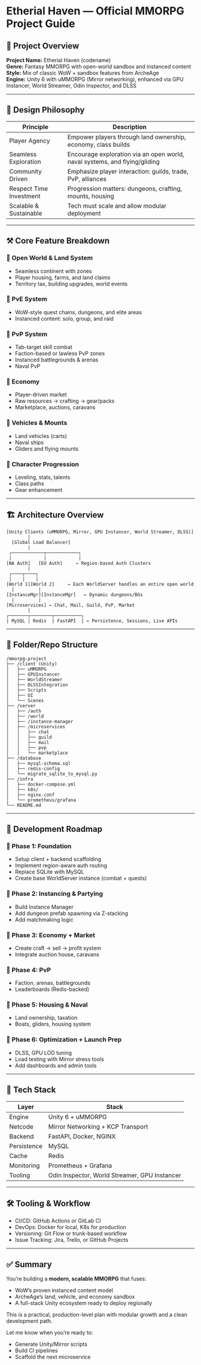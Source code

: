 # Etherial Haven — Official MMORPG Project Guide

## 🎯 Project Overview

**Project Name:** Etherial Haven (codename)  
**Genre:** Fantasy MMORPG with open-world sandbox and instanced content  
**Style:** Mix of classic WoW + sandbox features from ArcheAge  
**Engine:** Unity 6 with uMMORPG (Mirror networking), enhanced via GPU Instancer, World Streamer, Odin Inspector, and DLSS

---

## 🧠 Design Philosophy

| Principle               | Description                                                                |
|------------------------|----------------------------------------------------------------------------|
| Player Agency          | Empower players through land ownership, economy, class builds              |
| Seamless Exploration   | Encourage exploration via an open world, naval systems, and flying/gliding |
| Community Driven       | Emphasize player interaction: guilds, trade, PvP, alliances                |
| Respect Time Investment| Progression matters: dungeons, crafting, mounts, housing                   |
| Scalable & Sustainable | Tech must scale and allow modular deployment                               |

---

## ⚒️ Core Feature Breakdown

### 🔹 Open World & Land System
- Seamless continent with zones
- Player housing, farms, and land claims
- Territory tax, building upgrades, world events

### 🔹 PvE System
- WoW-style quest chains, dungeons, and elite areas
- Instanced content: solo, group, and raid

### 🔹 PvP System
- Tab-target skill combat
- Faction-based or lawless PvP zones
- Instanced battlegrounds & arenas
- Naval PvP

### 🔹 Economy
- Player-driven market
- Raw resources → crafting → gear/packs
- Marketplace, auctions, caravans

### 🔹 Vehicles & Mounts
- Land vehicles (carts)
- Naval ships
- Gliders and flying mounts

### 🔹 Character Progression
- Leveling, stats, talents
- Class paths
- Gear enhancement

---

## 🏗️ Architecture Overview

```
[Unity Clients (uMMORPG, Mirror, GPU Instancer, World Streamer, DLSS)]
        |
  [Global Load Balancer]
        |
 ┌────────────┬────────────┐
 |            |            |
[NA Auth]   [EU Auth]     ← Region-based Auth Clusters
        |
 ┌────┬────┐
 |    |    |
[World 1][World 2]     ← Each WorldServer handles an entire open world
  |         |
[InstanceMgr][InstanceMgr]   ← Dynamic dungeons/BGs
  |         |
[Microservices] ← Chat, Mail, Guild, PvP, Market
        |
┌───────┬────────┬──────────┐
| MySQL | Redis  | FastAPI  | ← Persistence, Sessions, Live APIs
```

---

## 📁 Folder/Repo Structure

```
/mmorpg-project
├── /client (Unity)
│   ├── uMMORPG
│   ├── GPUInstancer
│   ├── WorldStreamer
│   ├── DLSSIntegration
│   ├── Scripts
│   ├── UI
│   └── Scenes
├── /server
│   ├── /auth
│   ├── /world
│   ├── /instance-manager
│   ├── /microservices
│   │   ├── chat
│   │   ├── guild
│   │   ├── mail
│   │   ├── pvp
│   │   └── marketplace
├── /database
│   ├── mysql-schema.sql
│   ├── redis-config
│   └── migrate_sqlite_to_mysql.py
├── /infra
│   ├── docker-compose.yml
│   ├── k8s/
│   ├── nginx.conf
│   └── prometheus/grafana
└── README.md
```

---

## 📅 Development Roadmap

### 🧩 Phase 1: Foundation
- Setup client + backend scaffolding
- Implement region-aware auth routing
- Replace SQLite with MySQL
- Create base WorldServer instance (combat + quests)

### 🧩 Phase 2: Instancing & Partying
- Build Instance Manager
- Add dungeon prefab spawning via Z-stacking
- Add matchmaking logic

### 🧩 Phase 3: Economy + Market
- Create craft → sell → profit system
- Integrate auction house, caravans

### 🧩 Phase 4: PvP
- Faction, arenas, battlegrounds
- Leaderboards (Redis-backed)

### 🧩 Phase 5: Housing & Naval
- Land ownership, taxation
- Boats, gliders, housing system

### 🧩 Phase 6: Optimization + Launch Prep
- DLSS, GPU LOD tuning
- Load testing with Mirror stress tools
- Add dashboards and admin tools

---

## 🧠 Tech Stack

| Layer         | Stack                                             |
|---------------|--------------------------------------------------|
| Engine        | Unity 6 + uMMORPG                                |
| Netcode       | Mirror Networking + KCP Transport                |
| Backend       | FastAPI, Docker, NGINX                           |
| Persistence   | MySQL                                            |
| Cache         | Redis                                            |
| Monitoring    | Prometheus + Grafana                             |
| Tooling       | Odin Inspector, World Streamer, GPU Instancer    |

---

## 🛠️ Tooling & Workflow

- CI/CD: GitHub Actions or GitLab CI
- DevOps: Docker for local, K8s for production
- Versioning: Git Flow or trunk-based workflow
- Issue Tracking: Jira, Trello, or GitHub Projects

---

## ✅ Summary

You’re building a **modern, scalable MMORPG** that fuses:
- WoW’s proven instanced content model
- ArcheAge’s land, vehicle, and economy sandbox
- A full-stack Unity ecosystem ready to deploy regionally

This is a practical, production-level plan with modular growth and a clean development path.

Let me know when you’re ready to:
- Generate Unity/Mirror scripts
- Build CI pipelines
- Scaffold the next microservice
